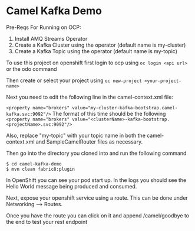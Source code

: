 # Camel Kafka Demo

Pre-Reqs For Running on OCP:

1. Install AMQ Streams Operator
2. Create a Kafka Cluster using the operator (default name is my-cluster)
3. Create a Kafka Topic using the operator (default name is my-topic)

To use this project on openshift first login to ocp using 
`oc login <api url>` or the odo command

Then create or select your project using
`oc new-project <your-project-name>`

Next you need to edit the following line in the camel-context.xml file:

`<property name="brokers" value="my-cluster-kafka-bootstrap.camel-kafka.svc:9092"/>`
The format of this time should be the following
` <property name="brokers" value="<clusterName>-kafka-bootstrap.<projectName>.svc:9092"/>`

Also, replace "my-topic" with your topic name in both the camel-context.xml and SampleCamelRouter files as necessary. 

Then go into the directory you cloned into and run the following command

```
$ cd camel-kafka-demo
$ mvn clean fabric8:plugin
```

In OpenShift you can see your pod start up.  In the logs you should see the Hello World message being produced and consumed.  

Next, expose your openshift service using a route.  This can be done under Networking --> Routes.  

Once you have the route you can click on it and append /camel/goodbye to the end to test your rest endpoint
